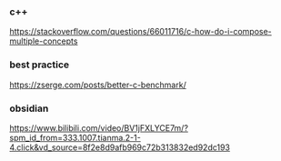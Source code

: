 
### c++

https://stackoverflow.com/questions/66011716/c-how-do-i-compose-multiple-concepts

### best practice

https://zserge.com/posts/better-c-benchmark/  

### obsidian

https://www.bilibili.com/video/BV1jFXLYCE7m/?spm_id_from=333.1007.tianma.2-1-4.click&vd_source=8f2e8d9afb969c72b313832ed92dc193  
